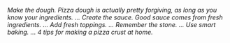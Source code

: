 *Make the dough. Pizza dough is actually pretty forgiving, as long as you know your ingredients. ...*
*Create the sauce. Good sauce comes from fresh ingredients. ...*
*Add fresh toppings. ...*
*Remember the stone. ...*
*Use smart baking. ...*
*4 tips for making a pizza crust at home.*